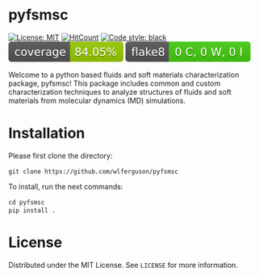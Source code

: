 # pyfsmsc 

[![License: MIT](https://img.shields.io/badge/License-MIT-yellow.svg)](https://opensource.org/licenses/MIT)   [![HitCount](https://hits.dwyl.com/wlferguson/pyfsmsc.svg?style=flat-square&show=unique)](http://hits.dwyl.com/wlferguson/pyfsmsc) [![Code style: black](https://img.shields.io/badge/code%20style-black-000000.svg)](https://github.com/psf/black) [![Coverage Status](./reports/coverage/coverage-badge.svg?dummy=8484744)](./reports/coverage/index.html) [![Flake8 Status](./reports/flake8/flake8-badge.svg?dummy=8484744)](./reports/flake8/index.html)






Welcome to a python based fluids and soft materials characterization package, pyfsmsc! This package includes common and custom characterization techniques to analyze structures of fluids and soft materials from molecular dynamics (MD) simulations. 

# Installation 

Please first clone the directory:
```
git clone https://github.com/wlferguson/pyfsmsc
```
To install, run the next commands:
```
cd pyfsmsc
pip install .
```

# License
Distributed under the MIT License. See ```LICENSE``` for more information.
